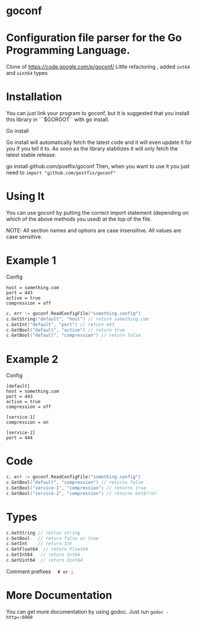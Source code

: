goconf
======
Configuration file parser for the Go Programming Language.
=========================================================
Clone of  https://code.google.com/p/goconf/  Little refactoring , added ``int64`` and ``uint64`` types

Installation
============
You can just link your program to goconf, but it is suggested that you install this library in ```$GOROOT`` with go install.

Go install

Go install will automatically fetch the latest code and it will even update it for you if you tell it to. As soon as the library stabilizes it will only fetch the latest stable release.

go install github.com/postfix/goconf
Then, when you want to use it you just need to ``import "github.com/postfix/goconf"``

Using It
==========
You can use goconf by putting the correct import statement (depending on which of the above methods you used) at the top of the file.

NOTE: All section names and options are case insensitive. All values are case sensitive.

Example 1
=========
Config
```
host = something.com
port = 443
active = true
compression = off
```

```go
c, err := goconf.ReadConfigFile("something.config")
c.GetString("default", "host") // return something.com
c.GetInt("default", "port") // return 443
c.GetBool("default", "active") // return true
c.GetBool("default", "compression") // return false
```

Example 2
=========
Config
```
[default]
host = something.com
port = 443
active = true
compression = off

[service-1]
compression = on

[service-2]
port = 444
```
Code
====

```go
c, err := goconf.ReadConfigFile("something.config")
c.GetBool("default", "compression") // returns false
c.GetBool("service-1", "compression") // returns true
c.GetBool("service-2", "compression") // returns GetError
```


Types
======
```go
c.GetString // retrun string 
c.GetBool   // return false or true
c.GetInt    // return Int
c.GetFloat64  // return Float64
c.GetInt64   // return Int64
c.GetUint64  // return Uint64 
```
Comment prefixes ```  # or ;```

More Documentation
==================
You can get more documentation by using godoc. Just run ```godoc -http=:6060```

